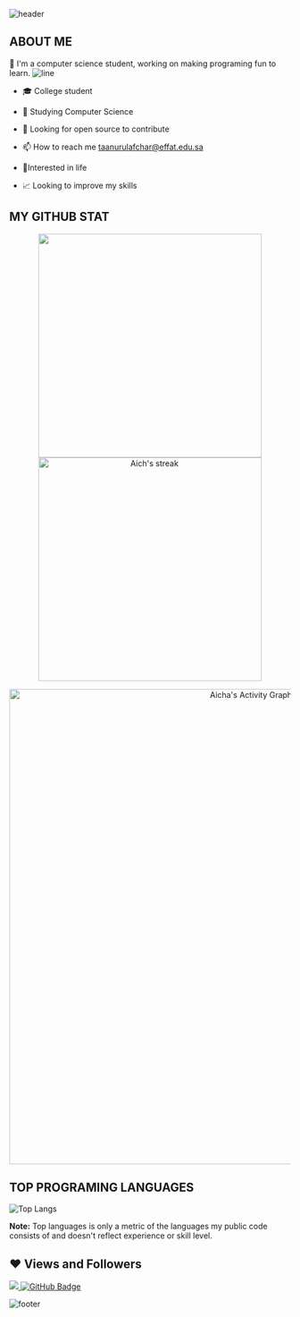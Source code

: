 ![header](https://capsule-render.vercel.app/api?type=wave&color=gradient&height=300&section=header&text=Hi%20there%20👋%20I'm%20Tamanna&fontSize=70)

## ABOUT ME

:raising_hand: I'm a computer science student, working on making programing fun to learn.
![line](https://capsule-render.vercel.app/api?type=rect&color=gradient&height=1)
- 🎓 College student

- 🌱 Studying Computer Science
 
- 🤔 Looking for open source to contribute

- 📫 How to reach me taanurulafchar@effat.edu.sa

- 🧪Interested in life

- 📈 Looking to improve my skills


## MY GITHUB STAT
<p align="center">
<img src="https://github-readme-stats.vercel.app/api?username=TamannaSiddque&&show_icons=true&count_private=true&theme=dracula" width=400/> <img alt="Aich's streak" src="https://github-readme-streak-stats.herokuapp.com/?user=TamannaSiddque&theme=dracula" width=400/>

</p>

<p align="center">
<a href="https://github.com/TamannaSiddque/github-readme-activity-graph"><img alt="Aicha's Activity Graph" src="https://activity-graph.herokuapp.com/graph?username=TamannaSiddque&theme=dracula" width=850/></a>
</p>


## TOP PROGRAMING LANGUAGES

![Top Langs](https://github-readme-stats.vercel.app/api/top-langs/?username=TamannaSiddque&theme=dracula)

<b>Note:</b> Top languages is only a metric of the languages my public code consists of and doesn't reflect experience or skill level.


## ❤ Views and Followers
<a href="https://github.com/Meghna-DAS/github-profile-views-counter">
    <img src="https://komarev.com/ghpvc/?username=TamannaSiddque">
</a>
<a href="https://github.com/TamannaSiddque?tab=followers"><img src="https://img.shields.io/github/followers/TamannaSiddque?label=Followers&style=social" alt="GitHub Badge"></a>

![footer](https://capsule-render.vercel.app/api?type=wave&color=gradient&height=150&section=footer)


